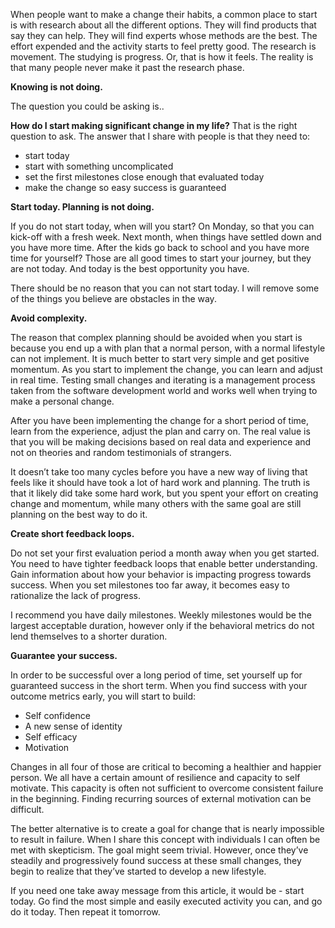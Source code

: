 <!-- THIS CONTENT IS ADDED TO CONTENTFUL, HERE TO HAVE UNDER SOURCE CONTROL -->

<!-- UPDATED: 12/29/20 -->

When people want to make a change their habits, a common place to start is with research about all the different options. They will find products that say they can help. They will find experts whose methods are the best. The effort expended and the activity starts to feel pretty good. The research is movement. The studying is progress. Or, that is how it feels. The reality is that many people never make it past the research phase.

**Knowing is not doing.**

The question you could be asking is..

**How do I start making significant change in my life?**
That is the right question to ask. The answer that I share with people is that they need to:

* start today
* start with something uncomplicated
* set the first milestones close enough that evaluated today
* make the change so easy success is guaranteed

**Start today. Planning is not doing.**

If you do not start today, when will you start? On Monday, so that you can kick-off with a fresh week. Next month, when things have settled down and you have more time. After the kids go back to school and you have more time for yourself? Those are all good times to start your journey, but they are not today. And today is the best opportunity you have.

There should be no reason that you can not start today. I will remove some of the things you believe are obstacles in the way.

**Avoid complexity.**

The reason that complex planning should be avoided when you start is because you end up a with plan that a normal person, with a normal lifestyle can not implement. It is much better to start very simple and get positive momentum. As you start to implement the change, you can learn and adjust in real time. Testing small changes and iterating is a management process taken from the software development world and works well when trying to make a personal change.

After you have been implementing the change for a short period of time, learn from the experience, adjust the plan and carry on. The real value is that you will be making decisions based on real data and experience and not on theories and random testimonials of strangers.

It doesn’t take too many cycles before you have a new way of living that feels like it should have took a lot of hard work and planning. The truth is that it likely did take some hard work, but you spent your effort on creating change and momentum, while many others with the same goal are still planning on the best way to do it.

**Create short feedback loops.**

Do not set your first evaluation period a month away when you get started. You need to have tighter feedback loops that enable better understanding. Gain information about how your behavior is impacting progress towards success. When you set milestones too far away, it becomes easy to rationalize the lack of progress.

I recommend you have daily milestones. Weekly milestones would be the largest acceptable duration, however only if the behavioral metrics do not lend themselves to a shorter duration.

**Guarantee your success.**

In order to be successful over a long period of time, set yourself up for guaranteed success in the short term. When you find success with your outcome metrics early, you will start to build:

* Self confidence
* A new sense of identity
* Self efficacy
* Motivation

Changes in all four of those are critical to becoming a healthier and happier person. We all have a certain amount of resilience and capacity to self motivate. This capacity is often not sufficient to overcome consistent failure in the beginning. Finding recurring sources of external motivation can be difficult.

The better alternative is to create a goal for change that is nearly impossible to result in failure. When I share this concept with individuals I can often be met with skepticism. The goal might seem trivial. However, once they’ve steadily and progressively found success at these small changes, they begin to realize that they’ve started to develop a new lifestyle.

If you need one take away message from this article, it would be - start today. Go find the most simple and easily executed activity you can, and go do it today. Then repeat it tomorrow.
